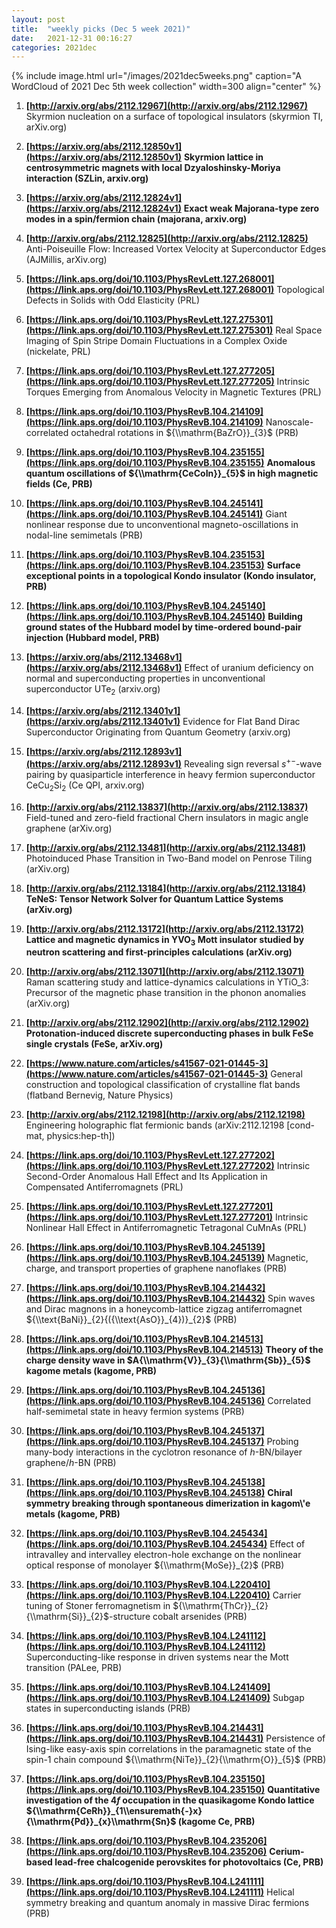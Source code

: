 ```yaml
---
layout: post
title:  "weekly picks (Dec 5 week 2021)"
date:   2021-12-31 00:16:27
categories: 2021dec
---
```


{% include image.html url="/images/2021dec5weeks.png" caption="A WordCloud of 2021 Dec 5th week collection" width=300 align="center" %}


1. **[http://arxiv.org/abs/2112.12967](http://arxiv.org/abs/2112.12967)** Skyrmion nucleation on a surface of topological insulators (skyrmion TI, arXiv.org)



1. **[https://arxiv.org/abs/2112.12850v1](https://arxiv.org/abs/2112.12850v1)** **Skyrmion lattice in centrosymmetric magnets with local Dzyaloshinsky-Moriya interaction (SZLin, arxiv.org)**

1. **[https://arxiv.org/abs/2112.12824v1](https://arxiv.org/abs/2112.12824v1)** **Exact weak Majorana-type zero modes in a spin/fermion chain (majorana, arxiv.org)**

1. **[http://arxiv.org/abs/2112.12825](http://arxiv.org/abs/2112.12825)** Anti-Poiseuille Flow: Increased Vortex Velocity at Superconductor Edges (AJMillis, arXiv.org)



1. **[https://link.aps.org/doi/10.1103/PhysRevLett.127.268001](https://link.aps.org/doi/10.1103/PhysRevLett.127.268001)** Topological Defects in Solids with Odd Elasticity (PRL)

1. **[https://link.aps.org/doi/10.1103/PhysRevLett.127.275301](https://link.aps.org/doi/10.1103/PhysRevLett.127.275301)** Real Space Imaging of Spin Stripe Domain Fluctuations in a Complex Oxide (nickelate, PRL)

1. **[https://link.aps.org/doi/10.1103/PhysRevLett.127.277205](https://link.aps.org/doi/10.1103/PhysRevLett.127.277205)** Intrinsic Torques Emerging from Anomalous Velocity in Magnetic Textures (PRL)

1. **[https://link.aps.org/doi/10.1103/PhysRevB.104.214109](https://link.aps.org/doi/10.1103/PhysRevB.104.214109)** Nanoscale-correlated octahedral rotations in ${\\mathrm{BaZrO}}_{3}$ (PRB)

1. **[https://link.aps.org/doi/10.1103/PhysRevB.104.235155](https://link.aps.org/doi/10.1103/PhysRevB.104.235155)** **Anomalous quantum oscillations of ${\\mathrm{CeCoIn}}_{5}$ in high magnetic fields (Ce, PRB)**

1. **[https://link.aps.org/doi/10.1103/PhysRevB.104.245141](https://link.aps.org/doi/10.1103/PhysRevB.104.245141)** Giant nonlinear response due to unconventional magneto-oscillations in nodal-line semimetals (PRB)

1. **[https://link.aps.org/doi/10.1103/PhysRevB.104.235153](https://link.aps.org/doi/10.1103/PhysRevB.104.235153)** **Surface exceptional points in a topological Kondo insulator (Kondo insulator, PRB)**

1. **[https://link.aps.org/doi/10.1103/PhysRevB.104.245140](https://link.aps.org/doi/10.1103/PhysRevB.104.245140)** **Building ground states of the Hubbard model by time-ordered bound-pair injection (Hubbard model, PRB)**




1. **[https://arxiv.org/abs/2112.13468v1](https://arxiv.org/abs/2112.13468v1)** Effect of uranium deficiency on normal and superconducting properties in unconventional superconductor UTe$_2$ (arxiv.org)

1. **[https://arxiv.org/abs/2112.13401v1](https://arxiv.org/abs/2112.13401v1)** Evidence for Flat Band Dirac Superconductor Originating from Quantum Geometry (arxiv.org)

1. **[https://arxiv.org/abs/2112.12893v1](https://arxiv.org/abs/2112.12893v1)** Revealing sign reversal $s^{+-}$-wave pairing by quasiparticle interference in heavy fermion superconductor CeCu$_2$Si$_2$ (Ce QPI, arxiv.org)

1. **[http://arxiv.org/abs/2112.13837](http://arxiv.org/abs/2112.13837)** Field-tuned and zero-field fractional Chern insulators in magic angle graphene (arXiv.org)

1. **[http://arxiv.org/abs/2112.13481](http://arxiv.org/abs/2112.13481)** Photoinduced Phase Transition in Two-Band model on Penrose Tiling (arXiv.org)

1. **[http://arxiv.org/abs/2112.13184](http://arxiv.org/abs/2112.13184)** **TeNeS: Tensor Network Solver for Quantum Lattice Systems (arXiv.org)**

1. **[http://arxiv.org/abs/2112.13172](http://arxiv.org/abs/2112.13172)** **Lattice and magnetic dynamics in YVO$_{3}$ Mott insulator studied by neutron scattering and first-principles calculations (arXiv.org)**

1. **[http://arxiv.org/abs/2112.13071](http://arxiv.org/abs/2112.13071)** Raman scattering study and lattice-dynamics calculations in YTiO_3: Precursor of the magnetic phase transition in the phonon anomalies (arXiv.org)

1. **[http://arxiv.org/abs/2112.12902](http://arxiv.org/abs/2112.12902)** **Protonation-induced discrete superconducting phases in bulk FeSe single crystals (FeSe, arXiv.org)**




1. **[https://www.nature.com/articles/s41567-021-01445-3](https://www.nature.com/articles/s41567-021-01445-3)** General construction and topological classification of crystalline flat bands (flatband Bernevig, Nature Physics)

1. **[http://arxiv.org/abs/2112.12198](http://arxiv.org/abs/2112.12198)** Engineering holographic flat fermionic bands (arXiv:2112.12198 [cond-mat, physics:hep-th])

1. **[https://link.aps.org/doi/10.1103/PhysRevLett.127.277202](https://link.aps.org/doi/10.1103/PhysRevLett.127.277202)** Intrinsic Second-Order Anomalous Hall Effect and Its Application in Compensated Antiferromagnets (PRL)

1. **[https://link.aps.org/doi/10.1103/PhysRevLett.127.277201](https://link.aps.org/doi/10.1103/PhysRevLett.127.277201)** Intrinsic Nonlinear Hall Effect in Antiferromagnetic Tetragonal CuMnAs (PRL)

1. **[https://link.aps.org/doi/10.1103/PhysRevB.104.245139](https://link.aps.org/doi/10.1103/PhysRevB.104.245139)** Magnetic, charge, and transport properties of graphene nanoflakes (PRB)

1. **[https://link.aps.org/doi/10.1103/PhysRevB.104.214432](https://link.aps.org/doi/10.1103/PhysRevB.104.214432)** Spin waves and Dirac magnons in a honeycomb-lattice zigzag antiferromagnet ${\\text{BaNi}}_{2}{({\\text{AsO}}_{4})}_{2}$ (PRB)

1. **[https://link.aps.org/doi/10.1103/PhysRevB.104.214513](https://link.aps.org/doi/10.1103/PhysRevB.104.214513)** **Theory of the charge density wave in $A{\\mathrm{V}}_{3}{\\mathrm{Sb}}_{5}$ kagome metals (kagome, PRB)**

1. **[https://link.aps.org/doi/10.1103/PhysRevB.104.245136](https://link.aps.org/doi/10.1103/PhysRevB.104.245136)** Correlated half-semimetal state in heavy fermion systems (PRB)

1. **[https://link.aps.org/doi/10.1103/PhysRevB.104.245137](https://link.aps.org/doi/10.1103/PhysRevB.104.245137)** Probing many-body interactions in the cyclotron resonance of $h$-BN/bilayer graphene/$h$-BN (PRB)

1. **[https://link.aps.org/doi/10.1103/PhysRevB.104.245138](https://link.aps.org/doi/10.1103/PhysRevB.104.245138)** **Chiral symmetry breaking through spontaneous dimerization in kagom\\'e metals (kagome, PRB)**

1. **[https://link.aps.org/doi/10.1103/PhysRevB.104.245434](https://link.aps.org/doi/10.1103/PhysRevB.104.245434)** Effect of intravalley and intervalley electron-hole exchange on the nonlinear optical response of monolayer ${\\mathrm{MoSe}}_{2}$ (PRB)

1. **[https://link.aps.org/doi/10.1103/PhysRevB.104.L220410](https://link.aps.org/doi/10.1103/PhysRevB.104.L220410)** Carrier tuning of Stoner ferromagnetism in ${\\mathrm{ThCr}}_{2}{\\mathrm{Si}}_{2}$-structure cobalt arsenides (PRB)

1. **[https://link.aps.org/doi/10.1103/PhysRevB.104.L241112](https://link.aps.org/doi/10.1103/PhysRevB.104.L241112)** Superconducting-like response in driven systems near the Mott transition (PALee, PRB)

1. **[https://link.aps.org/doi/10.1103/PhysRevB.104.L241409](https://link.aps.org/doi/10.1103/PhysRevB.104.L241409)** Subgap states in superconducting islands (PRB)

1. **[https://link.aps.org/doi/10.1103/PhysRevB.104.214431](https://link.aps.org/doi/10.1103/PhysRevB.104.214431)** Persistence of Ising-like easy-axis spin correlations in the paramagnetic state of the spin-1 chain compound ${\\mathrm{NiTe}}_{2}{\\mathrm{O}}_{5}$ (PRB)

1. **[https://link.aps.org/doi/10.1103/PhysRevB.104.235150](https://link.aps.org/doi/10.1103/PhysRevB.104.235150)** **Quantitative investigation of the $4f$ occupation in the quasikagome Kondo lattice ${\\mathrm{CeRh}}_{1\\ensuremath{-}x}{\\mathrm{Pd}}_{x}\\mathrm{Sn}$ (kagome Ce, PRB)**

1. **[https://link.aps.org/doi/10.1103/PhysRevB.104.235206](https://link.aps.org/doi/10.1103/PhysRevB.104.235206)** **Cerium-based lead-free chalcogenide perovskites for photovoltaics (Ce, PRB)**

1. **[https://link.aps.org/doi/10.1103/PhysRevB.104.L241111](https://link.aps.org/doi/10.1103/PhysRevB.104.L241111)** Helical symmetry breaking and quantum anomaly in massive Dirac fermions (PRB)

